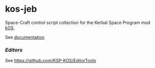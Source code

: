 # kos-jeb
Space-Craft control script collection for the Kerbal Space Program mod [kOS](http://ksp-kos.github.io/KOS_DOC/).

See [documentation](doc/index.md)

### *Editors*
See https://github.com/KSP-KOS/EditorTools
